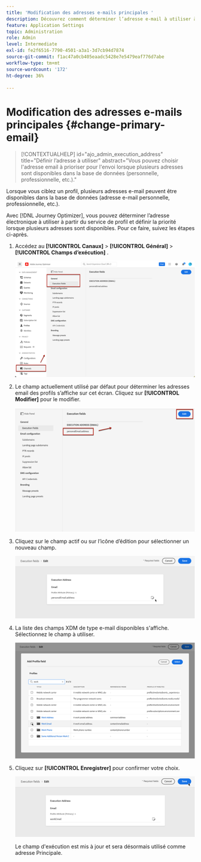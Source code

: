 ```yaml
---
title: 'Modification des adresses e-mails principales '
description: Découvrez comment déterminer l’adresse e-mail à utiliser à partir du service de profil.
feature: Application Settings
topic: Administration
role: Admin
level: Intermediate
exl-id: fe2f6516-7790-4501-a3a1-3d7cb94d7874
source-git-commit: f1ac47a0cb405eaadc5428e7e5479eaf776d7abe
workflow-type: tm+mt
source-wordcount: '172'
ht-degree: 36%

---
```


# Modification des adresses e-mails principales {#change-primary-email}

>[!CONTEXTUALHELP]
>id="ajo_admin_execution_address"
>title="Définir l’adresse à utiliser"
>abstract="Vous pouvez choisir l&#39;adresse email à prioriser pour l&#39;envoi lorsque plusieurs adresses sont disponibles dans la base de données (personnelle, professionnelle, etc.)."

Lorsque vous ciblez un profil, plusieurs adresses e-mail peuvent être disponibles dans la base de données (adresse e-mail personnelle, professionnelle, etc.).

Avec [!DNL Journey Optimizer], vous pouvez déterminer l’adresse électronique à utiliser à partir du service de profil et définir la priorité lorsque plusieurs adresses sont disponibles. Pour ce faire, suivez les étapes ci-après.

1. Accédez au  **[!UICONTROL Canaux]** > **[!UICONTROL Général]** > **[!UICONTROL Champs d’exécution]** .

   ![](assets/primary-address-execution-fields.png)

1. Le champ actuellement utilisé par défaut pour déterminer les adresses email des profils s’affiche sur cet écran. Cliquez sur **[!UICONTROL Modifier]** pour le modifier.

   ![](assets/primary-address.png)

1. Cliquez sur le champ actif ou sur l’icône d’édition pour sélectionner un nouveau champ.

   ![](assets/primary-address-edit.png)

1. La liste des champs XDM de type e-mail disponibles s&#39;affiche. Sélectionnez le champ à utiliser.

   ![](assets/primary-address-field.png)

1. Cliquez sur **[!UICONTROL Enregistrer]** pour confirmer votre choix.

   ![](assets/primary-address-save.png)

   Le champ d&#39;exécution est mis à jour et sera désormais utilisé comme adresse Principale.

<!--1. You can also select an additional field to use as secondary email address. This allows you to determine which field to use if the primary field is empty for a profile. -->
